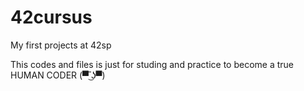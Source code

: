 # 42cursus

My first projects at 42sp

This codes and files is just for studing and practice to become a true HUMAN CODER (▀ ͜͞ʖ▀) 
